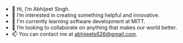 - 👋 Hi, I’m Abhijeet Singh.
- 👀 I’m interested in creating something helpful and innovative.
- 🌱 I'm currently learning software development at MITT.
- 💞️ I’m looking to collaborate on anything that makes our world better.
- 📫 You can contact me at abhijeets626@gmail.com.

<!---
ImAbhijeetSingh/ImAbhijeetSingh is a ✨ special ✨ repository because its `README.md` (this file) appears on your GitHub profile.
You can click the Preview link to take a look at your changes.
--->
